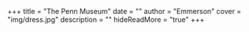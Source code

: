 +++
title = "The Penn Museum"
date = ""
author = "Emmerson"
cover = "img/dress.jpg"
description = ""
hideReadMore = "true"
+++





